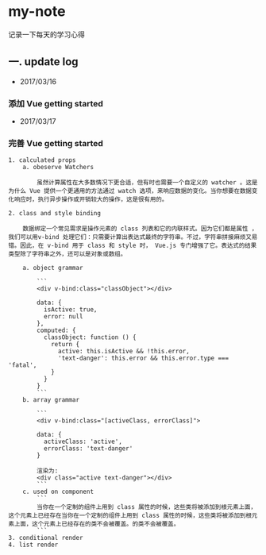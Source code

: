 # my-note
记录一下每天的学习心得

## 一. update log    
- 2017/03/16
### 添加 Vue getting started 

- 2017/03/17
### 完善 Vue getting started
    1. calculated props
        a. obeserve Watchers

            虽然计算属性在大多数情况下更合适，但有时也需要一个自定义的 watcher 。这是为什么 Vue 提供一个更通用的方法通过 watch 选项，来响应数据的变化。当你想要在数据变化响应时，执行异步操作或开销较大的操作，这是很有用的。

    2. class and style binding
    
        数据绑定一个常见需求是操作元素的 class 列表和它的内联样式。因为它们都是属性 ，我们可以用v-bind 处理它们：只需要计算出表达式最终的字符串。不过，字符串拼接麻烦又易错。因此，在 v-bind 用于 class 和 style 时， Vue.js 专门增强了它。表达式的结果类型除了字符串之外，还可以是对象或数组。

        a. object grammar

            ```
            <div v-bind:class="classObject"></div>

            data: {
              isActive: true,
              error: null
            },
            computed: {
              classObject: function () {
                return {
                  active: this.isActive && !this.error,
                  'text-danger': this.error && this.error.type === 'fatal',
                }
              }
            }
            ```
        b. array grammar
        
            ```
            <div v-bind:class="[activeClass, errorClass]">

            data: {
              activeClass: 'active',
              errorClass: 'text-danger'
            }

            渲染为:
            <div class="active text-danger"></div>
            ```
        c. used on component
            ```
            当你在一个定制的组件上用到 class 属性的时候，这些类将被添加到根元素上面，这个元素上已经存在当你在一个定制的组件上用到 class 属性的时候，这些类将被添加到根元素上面，这个元素上已经存在的类不会被覆盖。的类不会被覆盖。
            ```
    3. conditional render
    4. list render

